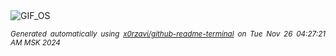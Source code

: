 <div align="justify">
<picture>
    <source media="(prefers-color-scheme: dark)" srcset="https://i.ibb.co/mBbsz1T/output-gif.gif">
    <source media="(prefers-color-scheme: light)" srcset="https://i.ibb.co/mBbsz1T/output-gif.gif">
    <img alt="GIF_OS" src="https://i.ibb.co/mBbsz1T/output-gif.gif">
</picture>

<sub><i>Generated automatically using [x0rzavi/github-readme-terminal](https://github.com/x0rzavi/github-readme-terminal) on Tue Nov 26 04:27:21 AM MSK 2024</i></sub>

</div>

<!-- Image deletion URL: https://ibb.co/fSqR0BF/28056215d53edf8e5f2313d460f32e50 -->